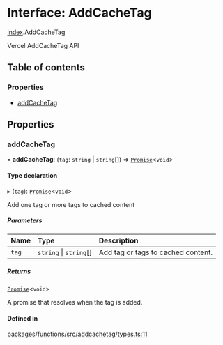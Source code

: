# Interface: AddCacheTag

[index](../modules/index.md).AddCacheTag

Vercel AddCacheTag API

## Table of contents

### Properties

- [addCacheTag](index.AddCacheTag.md#addcachetag)

## Properties

### addCacheTag

• **addCacheTag**: (`tag`: `string` \| `string`[]) => [`Promise`](https://developer.mozilla.org/en-US/docs/Web/JavaScript/Reference/Global_Objects/Promise)<`void`\>

#### Type declaration

▸ (`tag`): [`Promise`](https://developer.mozilla.org/en-US/docs/Web/JavaScript/Reference/Global_Objects/Promise)<`void`\>

Add one tag or more tags to cached content

##### Parameters

| Name  | Type                   | Description                        |
| :---- | :--------------------- | :--------------------------------- |
| `tag` | `string` \| `string`[] | Add tag or tags to cached content. |

##### Returns

[`Promise`](https://developer.mozilla.org/en-US/docs/Web/JavaScript/Reference/Global_Objects/Promise)<`void`\>

A promise that resolves when the tag is added.

#### Defined in

[packages/functions/src/addcachetag/types.ts:11](https://github.com/vercel/vercel/blob/main/packages/functions/src/addcachetag/types.ts#L11)
